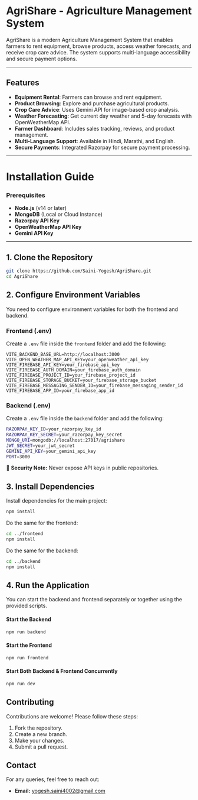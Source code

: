 # AgriShare - Agriculture Management System

AgriShare is a modern Agriculture Management System that enables farmers to rent equipment, browse products, access weather forecasts, and receive crop care advice. The system supports multi-language accessibility and secure payment options.

---

## Features

- **Equipment Rental**: Farmers can browse and rent equipment.
- **Product Browsing**: Explore and purchase agricultural products.
- **Crop Care Advice**: Uses Gemini API for image-based crop analysis.
- **Weather Forecasting**: Get current day weather and 5-day forecasts with OpenWeatherMap API.
- **Farmer Dashboard**: Includes sales tracking, reviews, and product management.
- **Multi-Language Support**: Available in Hindi, Marathi, and English.
- **Secure Payments**: Integrated Razorpay for secure payment processing.

---

# Installation Guide

### Prerequisites

- **Node.js** (v14 or later)
- **MongoDB** (Local or Cloud Instance)
- **Razorpay API Key**
- **OpenWeatherMap API Key**
- **Gemini API Key**

---

## 1. Clone the Repository

```sh
git clone https://github.com/Saini-Yogesh/AgriShare.git
cd AgriShare
```

## 2. Configure Environment Variables

You need to configure environment variables for both the frontend and backend.

### Frontend (.env)

Create a `.env` file inside the `frontend` folder and add the following:

```env
VITE_BACKEND_BASE_URL=http://localhost:3000
VITE_OPEN_WEATHER_MAP_API_KEY=your_openweather_api_key
VITE_FIREBASE_API_KEY=your_firebase_api_key
VITE_FIREBASE_AUTH_DOMAIN=your_firebase_auth_domain
VITE_FIREBASE_PROJECT_ID=your_firebase_project_id
VITE_FIREBASE_STORAGE_BUCKET=your_firebase_storage_bucket
VITE_FIREBASE_MESSAGING_SENDER_ID=your_firebase_messaging_sender_id
VITE_FIREBASE_APP_ID=your_firebase_app_id
```

### Backend (.env)

Create a `.env` file inside the `backend` folder and add the following:

```bash
RAZORPAY_KEY_ID=your_razorpay_key_id
RAZORPAY_KEY_SECRET=your_razorpay_key_secret
MONGO_URI=mongodb://localhost:27017/agrishare
JWT_SECRET=your_jwt_secret
GEMINI_API_KEY=your_gemini_api_key
PORT=3000
```

🚨 **Security Note:** Never expose API keys in public repositories.

## 3. Install Dependencies

Install dependencies for the main project:

```sh
npm install
```

Do the same for the frontend:

```sh
cd ../frontend
npm install
```

Do the same for the backend:

```sh
cd ../backend
npm install
```

## 4. Run the Application

You can start the backend and frontend separately or together using the provided scripts.

#### Start the Backend

```sh
npm run backend
```

#### Start the Frontend

```sh
npm run frontend
```

#### Start Both Backend & Frontend Concurrently

```sh
npm run dev
```


## Contributing
Contributions are welcome! Please follow these steps:
1. Fork the repository.
2. Create a new branch.
3. Make your changes.
4. Submit a pull request.

## Contact
For any queries, feel free to reach out:
- **Email:** [yogesh.saini4002@gmail.com](mailto:yogesh.saini4002@gmail.com)


